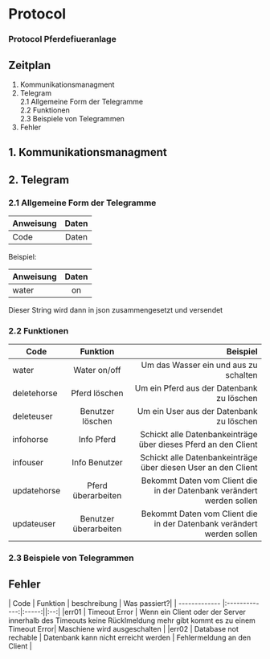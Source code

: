 # Protocol
### Protocol Pferdefiueranlage

## Zeitplan
1. Kommunikationsmanagment  
2. Telegram  
2.1 Allgemeine Form der Telegramme  
2.2 Funktionen  
2.3 Beispiele von Telegrammen  
3. Fehler  

## 1. Kommunikationsmanagment  

## 2. Telegram  

### 2.1 Allgemeine Form der Telegramme  

| Anweisung  | Daten |
| ------------- |:-------------:|
|Code | Daten | 
  
Beispiel:  

| Anweisung  | Daten |
| ------------- |:-------------:|
|water | on | 
  
Dieser String wird dann in json zusammengesetzt und versendet

### 2.2 Funktionen  
| Code  | Funktion | Beispiel |
| ------------- |:-------------:|-----:|
|water| Water on/off | Um das Wasser ein und aus zu schalten | 
| deletehorse | Pferd löschen | Um ein Pferd aus der Datenbank zu löschen |
| deleteuser | Benutzer löschen | Um ein User aus der Datenbank zu löschen|
| infohorse | Info Pferd | Schickt alle Datenbankeinträge über dieses Pferd an den Client|
| infouser | Info Benutzer | Schickt alle Datenbankeinträge über diesen User an den Client|
| updatehorse | Pferd überarbeiten | Bekommt Daten vom Client die in der Datenbank verändert werden sollen|
| updateuser | Benutzer überarbeiten | Bekommt Daten vom Client die in der Datenbank verändert werden sollen|


### 2.3 Beispiele von Telegrammen  

## Fehler  

| Code  | Funktion | beschreibung | Was passiert?|
| ------------- |:-------------:|:-----:||:--:|
|err01 | Timeout Error | Wenn ein Client oder der Server innerhalb des Timeouts keine Rücklmeldung mehr gibt kommt es zu einem Timeout Error| Maschiene wird ausgeschalten |  |err02 | Database not rechable | Datenbank kann nicht erreicht werden | Fehlermeldung an den Client |
